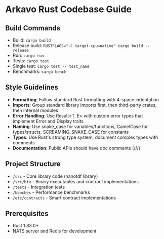 # Arkavo Rust Codebase Guide

## Build Commands
- Build: `cargo build`
- Release build: `RUSTFLAGS="-C target-cpu=native" cargo build --release`
- Run: `cargo run`
- Tests: `cargo test`
- Single test: `cargo test -- test_name`
- Benchmarks: `cargo bench`

## Style Guidelines
- **Formatting**: Follow standard Rust formatting with 4-space indentation
- **Imports**: Group standard library imports first, then third-party crates, then internal modules
- **Error Handling**: Use Result<T, E> with custom error types that implement Error and Display traits
- **Naming**: Use snake_case for variables/functions, CamelCase for types/structs, SCREAMING_SNAKE_CASE for constants
- **Types**: Use Rust's strong type system, document complex types with comments
- **Documentation**: Public APIs should have doc comments (///)

## Project Structure
- `/src` - Core library code (nanotdf library)
- `/src/bin` - Binary executables and contract implementations
- `/tests` - Integration tests
- `/benches` - Performance benchmarks
- `/etc/contracts` - Smart contract implementations

## Prerequisites
- Rust 1.83.0+
- NATS server and Redis for development
